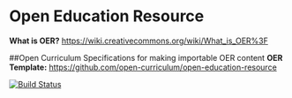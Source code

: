 # Open Education Resource
**What is OER?** https://wiki.creativecommons.org/wiki/What_is_OER%3F

##Open Curriculum Specifications for making importable OER content
**OER Template:** https://github.com/open-curriculum/open-education-resource

[![Build Status](https://travis-ci.org/michael-collins/3d-digital-art-and-design--oer.svg?branch=master)](https://travis-ci.org/michael-collins/3d-digital-art-and-design--oer)
